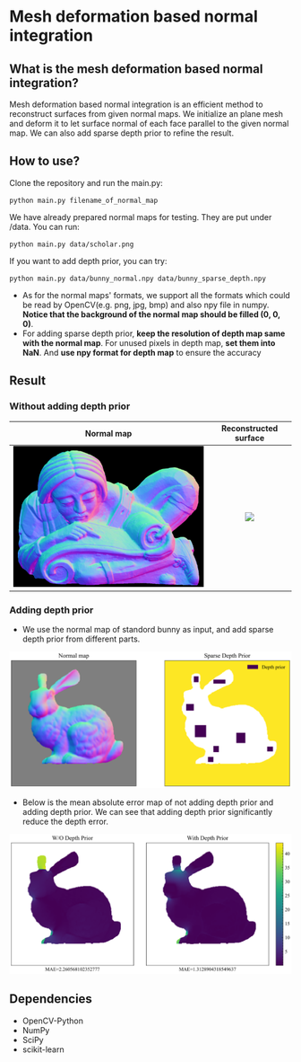 # Mesh deformation based normal integration

## What is the mesh deformation based normal integration?
Mesh deformation based normal integration is an efficient method to reconstruct surfaces from given normal maps. We initialize an plane mesh and deform it to let surface normal of each face parallel to the given normal map. We can also add sparse depth prior to refine the result.<br>



## How to use?
Clone the repository and run the main.py:
```
python main.py filename_of_normal_map
```

We have already prepared normal maps for testing. They are put under /data. You can run:
```
python main.py data/scholar.png
```
If you want to add depth prior, you can try:
```
python main.py data/bunny_normal.npy data/bunny_sparse_depth.npy
```

- As for the normal maps' formats, we support all the formats which could be read by OpenCV(e.g. png, jpg, bmp) and also npy file in numpy.<br>
**Notice that the background of the normal map should be filled (0, 0, 0)**.<br>
- For adding sparse depth prior, **keep the resolution of depth map same with the normal map**. For unused pixels in depth map, **set them into NaN**. And **use npy format for depth map** to ensure the accuracy<br>


## Result

### Without adding depth prior
Normal map             |  Reconstructed surface 
:-------------------------:|:-------------------------:
<img src="data/scholar.png" width="512px">  |  <img src="data/scholar.gif" width="512px">

### Adding depth prior
- We use the normal map of standord bunny as input, and add sparse depth prior from different parts.
<img src="data/normal_depth_prior.svg" >

- Below is the mean absolute error map of not adding depth prior and adding depth prior. We can see that adding depth prior significantly reduce the depth error.
<img src="data/with_and_wo_depth_prior.svg" >


## Dependencies
- OpenCV-Python
- NumPy
- SciPy
- scikit-learn
